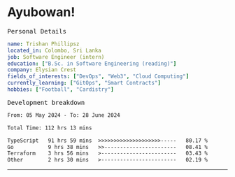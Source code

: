 # Ayubowan!

<samp>Personal Details</samp>

```yaml
name: Trishan Phillipsz
located_in: Colombo, Sri Lanka
job: Software Engineer (intern)
education: ["B.Sc. in Software Engineering (reading)"]
company: Elysian Crest
fields_of_interests: ["DevOps", "Web3", "Cloud Computing"]
currently_learning: ["GitOps", "Smart Contracts"]
hobbies: ["Football", "Cardistry"]
```

<samp>Development breakdown</samp>

<!--START_SECTION:waka-->

```txt
From: 05 May 2024 - To: 28 June 2024

Total Time: 112 hrs 13 mins

TypeScript   91 hrs 59 mins  >>>>>>>>>>>>>>>>>>>>-----   80.17 %
Go           9 hrs 38 mins   >>-----------------------   08.41 %
Terraform    3 hrs 56 mins   >------------------------   03.43 %
Other        2 hrs 30 mins   >------------------------   02.19 %
```

<!--END_SECTION:waka-->

---
